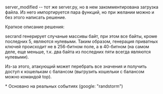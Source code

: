 server_modified -- тот же server.py, но в нем закомментирована загрузка файла. Из него импортируется пара функций, но при желании можно и без этого написать решение.

Краткое описание решения:

secrand генерирует случаные массивы байт, при этом все байты, кроме последних 5, являются нулевыми. Таким образом, генерация приватных ключей происходит не в 256-битном поле, а в 40-битном (на самом деле, еще меньше, т.к. два байта из последних пяти всегда являются нулевыми).

Из-за этого, атакующий может перебрать все значения и получить доступ к кошелькам с балансом (выгрузить кошельки с балансом можно командой top).

\* Основано на реальных событиях (google: "randstorm")
